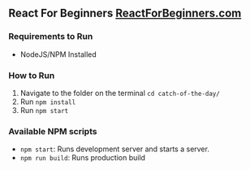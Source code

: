 ## React For Beginners <Tutorial made by Wes Bos> [ReactForBeginners.com](https://ReactForBeginners.com)

### Requirements to Run 
* NodeJS/NPM Installed

### How to Run 
1. Navigate to the folder on the terminal `cd catch-of-the-day/`
2. Run `npm install`
3. Run `npm start`

### Available NPM scripts 
* `npm start`: Runs development server and starts a server.
* `npm run build`: Runs production build